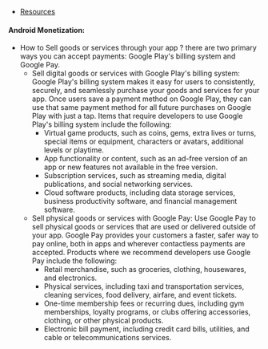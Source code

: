 - [Resources](https://developer.android.com/distribute/best-practices/earn/monetization-options)
#### Android Monetization:
  - How to Sell goods or services through your app ?   there are two primary ways you can accept payments: Google Play's billing system and Google Pay.
       - Sell digital goods or services with Google Play's billing system:  Google Play's billing system makes it easy for users to consistently, securely, and seamlessly purchase your goods and services for your app. Once users save a payment method on Google Play, they can use that same payment method for all future purchases on Google Play with just a tap. Items that require developers to use Google Play's billing system include the following:
           - Virtual game products, such as coins, gems, extra lives or turns, special items or equipment, characters or avatars, additional levels or playtime.
           - App functionality or content, such as an ad-free version of an app or new features not available in the free version.
           - Subscription services, such as streaming media, digital publications, and social networking services.
           - Cloud software products, including data storage services, business productivity software, and financial management software.
       - Sell physical goods or services with Google Pay: Use Google Pay to sell physical goods or services that are used or delivered outside of your app. Google Pay provides your customers a faster, safer way to pay online, both in apps and wherever contactless payments are accepted. Products where we recommend developers use Google Pay include the following:
           - Retail merchandise, such as groceries, clothing, housewares, and electronics.
           - Physical services, including taxi and transportation services, cleaning services, food delivery, airfare, and event tickets.
           - One-time membership fees or recurring dues, including gym memberships, loyalty programs, or clubs offering accessories, clothing, or other physical products.
           - Electronic bill payment, including credit card bills, utilities, and cable or telecommunications services.